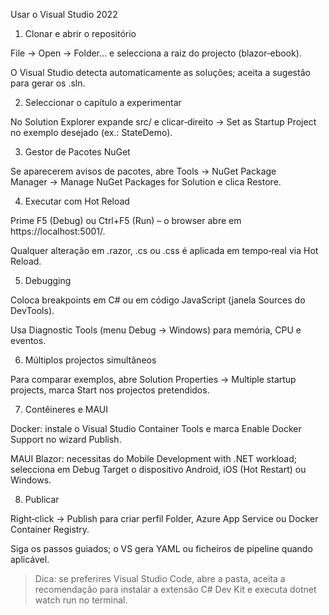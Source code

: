 Usar o Visual Studio 2022

1. Clonar e abrir o repositório

File → Open → Folder… e selecciona a raiz do projecto (blazor‑ebook).

O Visual Studio detecta automaticamente as soluções; aceita a sugestão para gerar os .sln.



2. Seleccionar o capítulo a experimentar

No Solution Explorer expande src/ e clicar‑direito → Set as Startup Project no exemplo desejado (ex.: StateDemo).



3. Gestor de Pacotes NuGet

Se aparecerem avisos de pacotes, abre Tools → NuGet Package Manager → Manage NuGet Packages for Solution e clica Restore.



4. Executar com Hot Reload

Prime F5 (Debug) ou Ctrl+F5 (Run) – o browser abre em https://localhost:5001/.

Qualquer alteração em .razor, .cs ou .css é aplicada em tempo‑real via Hot Reload.



5. Debugging

Coloca breakpoints em C# ou em código JavaScript (janela Sources do DevTools).

Usa Diagnostic Tools (menu Debug → Windows) para memória, CPU e eventos.



6. Múltiplos projectos simultâneos

Para comparar exemplos, abre Solution Properties → Multiple startup projects, marca Start nos projectos pretendidos.



7. Contêineres e MAUI

Docker: instale o Visual Studio Container Tools e marca Enable Docker Support no wizard Publish.

MAUI Blazor: necessitas do Mobile Development with .NET workload; selecciona em Debug Target o dispositivo Android, iOS (Hot Restart) ou Windows.



8. Publicar

Right‑click → Publish para criar perfil Folder, Azure App Service ou Docker Container Registry.

Siga os passos guiados; o VS gera YAML ou ficheiros de pipeline quando aplicável.




> Dica: se preferires Visual Studio Code, abre a pasta, aceita a recomendação para instalar a extensão C# Dev Kit e executa dotnet watch run no terminal.




